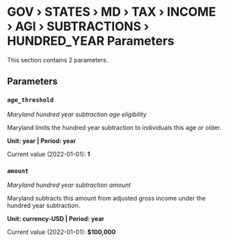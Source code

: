 # GOV › STATES › MD › TAX › INCOME › AGI › SUBTRACTIONS › HUNDRED_YEAR Parameters

This section contains 2 parameters.

## Parameters

### `age_threshold`
*Maryland hundred year subtraction age eligibility*

Maryland limits the hundred year subtraction to individuals this age or older.

**Unit: year | Period: year**

Current value (2022-01-01): **1**


### `amount`
*Maryland hundred year subtraction amount*

Maryland subtracts this amount from adjusted gross income under the hundred year subtraction.

**Unit: currency-USD | Period: year**

Current value (2022-01-01): **$100,000**

